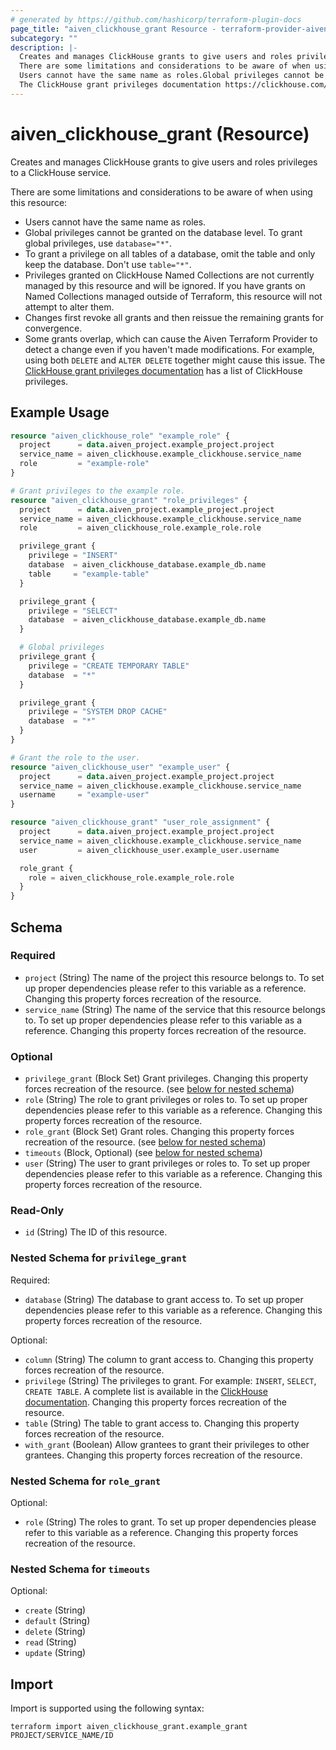 ```yaml
---
# generated by https://github.com/hashicorp/terraform-plugin-docs
page_title: "aiven_clickhouse_grant Resource - terraform-provider-aiven"
subcategory: ""
description: |-
  Creates and manages ClickHouse grants to give users and roles privileges to a ClickHouse service.
  There are some limitations and considerations to be aware of when using this resource:
  Users cannot have the same name as roles.Global privileges cannot be granted on the database level. To grant global privileges, use database="*".To grant a privilege on all tables of a database, omit the table and only keep the database. Don't use table="*".Privileges granted on ClickHouse Named Collections are not currently managed by this resource and will be ignored. If you have grants on Named Collections managed outside of Terraform, this resource will not attempt to alter them.Changes first revoke all grants and then reissue the remaining grants for convergence.Some grants overlap, which can cause the Aiven Terraform Provider to detect a change even if you haven't made modifications. For example, using both DELETE and ALTER DELETE together might cause this issue.
  The ClickHouse grant privileges documentation https://clickhouse.com/docs/sql-reference/statements/grant has a list of ClickHouse privileges.
---
```


# aiven_clickhouse_grant (Resource)

Creates and manages ClickHouse grants to give users and roles privileges to a ClickHouse service.

There are some limitations and considerations to be aware of when using this resource:
* Users cannot have the same name as roles.
* Global privileges cannot be granted on the database level. To grant global privileges, use `database="*"`.
* To grant a privilege on all tables of a database, omit the table and only keep the database. Don't use `table="*"`.
* Privileges granted on ClickHouse Named Collections are not currently managed by this resource and will be ignored. If you have grants on Named Collections managed outside of Terraform, this resource will not attempt to alter them.
* Changes first revoke all grants and then reissue the remaining grants for convergence.
* Some grants overlap, which can cause the Aiven Terraform Provider to detect a change even if you haven't made modifications. For example, using both `DELETE` and `ALTER DELETE` together might cause this issue.
  The [ClickHouse grant privileges documentation](https://clickhouse.com/docs/sql-reference/statements/grant) has a list of ClickHouse privileges.

## Example Usage

```terraform
resource "aiven_clickhouse_role" "example_role" {
  project      = data.aiven_project.example_project.project
  service_name = aiven_clickhouse.example_clickhouse.service_name
  role         = "example-role"
}

# Grant privileges to the example role.
resource "aiven_clickhouse_grant" "role_privileges" {
  project      = data.aiven_project.example_project.project
  service_name = aiven_clickhouse.example_clickhouse.service_name
  role         = aiven_clickhouse_role.example_role.role

  privilege_grant {
    privilege = "INSERT"
    database  = aiven_clickhouse_database.example_db.name
    table     = "example-table"
  }

  privilege_grant {
    privilege = "SELECT"
    database  = aiven_clickhouse_database.example_db.name
  }

  # Global privileges
  privilege_grant {
    privilege = "CREATE TEMPORARY TABLE"
    database  = "*"
  }

  privilege_grant {
    privilege = "SYSTEM DROP CACHE"
    database  = "*"
  }
}

# Grant the role to the user.
resource "aiven_clickhouse_user" "example_user" {
  project      = data.aiven_project.example_project.project
  service_name = aiven_clickhouse.example_clickhouse.service_name
  username     = "example-user"
}

resource "aiven_clickhouse_grant" "user_role_assignment" {
  project      = data.aiven_project.example_project.project
  service_name = aiven_clickhouse.example_clickhouse.service_name
  user         = aiven_clickhouse_user.example_user.username

  role_grant {
    role = aiven_clickhouse_role.example_role.role
  }
}
```

<!-- schema generated by tfplugindocs -->
## Schema

### Required

- `project` (String) The name of the project this resource belongs to. To set up proper dependencies please refer to this variable as a reference. Changing this property forces recreation of the resource.
- `service_name` (String) The name of the service that this resource belongs to. To set up proper dependencies please refer to this variable as a reference. Changing this property forces recreation of the resource.

### Optional

- `privilege_grant` (Block Set) Grant privileges. Changing this property forces recreation of the resource. (see [below for nested schema](#nestedblock--privilege_grant))
- `role` (String) The role to grant privileges or roles to. To set up proper dependencies please refer to this variable as a reference. Changing this property forces recreation of the resource.
- `role_grant` (Block Set) Grant roles. Changing this property forces recreation of the resource. (see [below for nested schema](#nestedblock--role_grant))
- `timeouts` (Block, Optional) (see [below for nested schema](#nestedblock--timeouts))
- `user` (String) The user to grant privileges or roles to. To set up proper dependencies please refer to this variable as a reference. Changing this property forces recreation of the resource.

### Read-Only

- `id` (String) The ID of this resource.

<a id="nestedblock--privilege_grant"></a>
### Nested Schema for `privilege_grant`

Required:

- `database` (String) The database to grant access to. To set up proper dependencies please refer to this variable as a reference. Changing this property forces recreation of the resource.

Optional:

- `column` (String) The column to grant access to. Changing this property forces recreation of the resource.
- `privilege` (String) The privileges to grant. For example: `INSERT`, `SELECT`, `CREATE TABLE`. A complete list is available in the [ClickHouse documentation](https://clickhouse.com/docs/en/sql-reference/statements/grant). Changing this property forces recreation of the resource.
- `table` (String) The table to grant access to. Changing this property forces recreation of the resource.
- `with_grant` (Boolean) Allow grantees to grant their privileges to other grantees. Changing this property forces recreation of the resource.


<a id="nestedblock--role_grant"></a>
### Nested Schema for `role_grant`

Optional:

- `role` (String) The roles to grant. To set up proper dependencies please refer to this variable as a reference. Changing this property forces recreation of the resource.


<a id="nestedblock--timeouts"></a>
### Nested Schema for `timeouts`

Optional:

- `create` (String)
- `default` (String)
- `delete` (String)
- `read` (String)
- `update` (String)

## Import

Import is supported using the following syntax:

```shell
terraform import aiven_clickhouse_grant.example_grant PROJECT/SERVICE_NAME/ID
```
